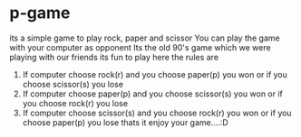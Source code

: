# p-game
its a simple game to play rock, paper and scissor
You can play the game with your computer as opponent 
Its the old 90's game which we were playing with our friends its fun to play
here the rules are 
1. If computer choose rock(r) and you choose paper(p) you won or if you choose scissor(s) you lose
2. If computer choose paper(p) and you choose scissor(s) you won or if you choose rock(r) you lose
3. If computer choose scissor(s) and you choose rock(r) you won or if you choose paper(p) you lose
thats it enjoy your game....:D
